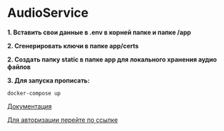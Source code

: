 # AudioService
<b>1. Вставить свои данные в .env в корней папке и папке /app</b>

<b>2. Сгенерировать ключи в папке app/certs</b>

<b>2. Создать папку static в папке app для локального хранения аудио файлов</b>

<b>3. Для запуска прописать:</b>

<code>docker-compose up</code>

[Документация](http://localhost:5466/docs#)

[Для авторизации перейте по ссылке](http://localhost:5466/auth/redirect_to_auth_url)